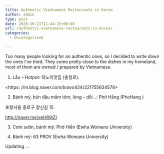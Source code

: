```yaml
---
title: Authentic Vietnamese Restaurants in Korea
author: admin
type: post
date: 2020-10-21T11:44:25+00:00
url: /authentic-vietnamese-restaurants-in-korea/
categories:
  - Uncategorized

---
```

Too many people looking for an authentic ones, so I decided to write down the ones I&#8217;ve tried. They come pretty close to the dishes in my homeland, most of them are owned / prepared by Vietnamese.



  1. Lẩu &#8211; Hotpot: 하노이맛집 (총정로).

<https: //m.blog.naver.com/bravo424/221755634578>

2. Bánh mỳ, bún đậu mắm tôm, lòng &#8211; dồi ..: Phở Hằng (PhoHang )

포항서울 종로구 창신길 15

<a rel="noreferrer noopener" href="http: //naver.me/xeH89iZI?fbclid=IwAR2E0eCvXoFk1OMYrUKK9qpWyIyMCWTSuuaEXocW-Sfu05CuxjTcSx3hzHg" target="_blank">http://naver.me/xeH89iZI</a>

3. Cơm sườn, bánh mỳ: Phở Hiền (Ewha Womans University)

4. Bánh mỳ: 63 PROV (Ewha Womans University)





Updating &#8230;
